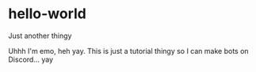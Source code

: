 # hello-world
Just another thingy

Uhhh I'm emo, heh yay. This is just a tutorial thingy so I can make bots on Discord... yay

